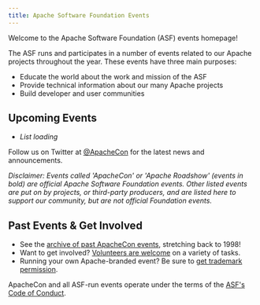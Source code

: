 ```yaml
---
title: Apache Software Foundation Events
---
```


<link href="/_pagefind/pagefind-ui.css" rel="stylesheet">
<script src="/_pagefind/pagefind-ui.js" type="text/javascript"></script>
<div id="search"></div>
<script>
    window.addEventListener('DOMContentLoaded', (event) => {
        new PagefindUI({ element: "#search" });
    });
</script>

Welcome to the Apache Software Foundation (ASF) events homepage!

The ASF runs and participates in a number
of events related to our Apache projects throughout the year. These events have three main purposes:

 * Educate the world about the work and mission of the ASF
 * Provide technical information about our many Apache projects
 * Build developer and user communities

## Upcoming Events

<ul id="events">
 <li><i>List loading</i></li>
</ul>

Follow us on Twitter at [@ApacheCon](https://twitter.com/apachecon) for
the latest news and announcements.

<em>Disclaimer: Events called 'ApacheCon' or 'Apache Roadshow' (events
in bold) are
official Apache Software Foundation events. Other listed events are put
on by projects, or third-party producers, and are listed here to support
our community, but are not official Foundation events.</em>

## Past Events & Get Involved

  - See the [archive of past ApacheCon events](//archive.apachecon.com/), stretching back to 1998!
  - Want to get involved? [Volunteers are welcome](//events.apache.org/involved/) on a variety of tasks.
  - Running your own Apache-branded event? Be sure to [get trademark permission](//www.apache.org/foundation/marks/events.html).

ApacheCon and all ASF-run events operate under the terms of the [ASF's Code of Conduct](//www.apache.org/foundation/policies/conduct.html).


<script src="/js/jquery.min.js"></script>
<script src="/js/events-calendar.js"></script>

